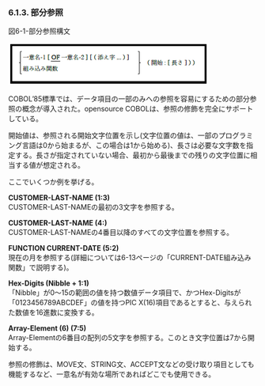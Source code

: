 ### 6.1.3. 部分参照

図6-1-部分参照構文

![alt text](Image/6-1.png)

COBOL’85標準では、データ項目の一部のみへの参照を容易にするための部分参照の概念が導入された。opensource COBOLは、参照の修飾を完全にサポートしている。

開始値は、参照される開始文字位置を示し(文字位置の値は、一部のプログラミング言語は0から始まるが、この場合は1から始める)、長さは必要な文字数を指定する。長さが指定されていない場合、最初から最後までの残りの文字位置に相当する値が想定される。

ここでいくつか例を挙げる。

**CUSTOMER-LAST-NAME (1:3)** <br>
CUSTOMER-LAST-NAMEの最初の3文字を参照する。

**CUSTOMER-LAST-NAME (4:)**<br>CUSTOMER-LAST-NAMEの4番目以降のすべての文字位置を参照する。

**FUNCTION CURRENT-DATE (5:2)**<br> 現在の月を参照する(詳細については6-13ページの「CURRENT-DATE組み込み関数」で説明する)。

**Hex-Digits (Nibble + 1:1)**<br> 「Nibble」が0～15の範囲の値を持つ数値データ項目で、かつHex-Digitsが「0123456789ABCDEF」の値を持つPIC X(16)項目であるとすると、与えられた数値を16進数に変換する。

**Array-Element (6) (7:5)**<br> Array-Elementの6番目の配列の5文字を参照する。このとき文字位置は7から開始する。

参照の修飾は、MOVE文、STRING文、ACCEPT文などの受け取り項目としても機能するなど、一意名が有効な場所であればどこでも使用できる。
